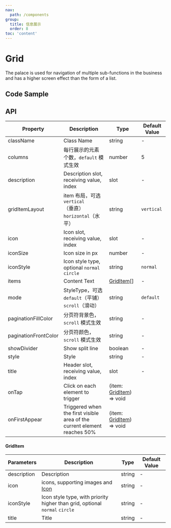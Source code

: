 ```yaml
---
nav:
  path: /components
group:
  title: 信息展示
  order: 8
toc: 'content'
---
```


# Grid

<!-- <code src="../../docs/components/compatibility.tsx" inline="true"></code> -->

The palace is used for navigation of multiple sub-functions in the business and has a higher screen effect than the form of a list.

## Code Sample

<code src='../../demo/pages/Grid/index'></code>

## API

| Property               | Description            | Type                       | Default Value      |
| ------------------|----------------|----------------------------|------------|
| className         | Class Name           | string                     | -          |
| columns           | 每行展示的元素个数，`default` 模式生效 | number | 5          |
| description       | Description slot, receiving value, index | slot                     | -          |
| gridItemLayout    | item 布局，可选 `vertical`（垂直）`horizontal`（水平） | string | `vertical` |
| icon              | Icon slot, receiving value, index | slot                     | -          |
| iconSize          | Icon size in px | number                   | -          |
| iconStyle         | Icon style type, optional `normal` `circle` | string | `normal`   |
| items             | Content Text       | [GridItem](#griditem)[]    | -          |
| mode              | StyleType，可选 `default`（平铺）`scroll`（滑动）| string | `default`  |
| paginationFillColor | 分页符背景色，`scroll` 模式生效 | string               | -          |
| paginationFrontColor | 分页符颜色，`scroll` 模式生效 | string               | -          |
| showDivider       | Show split line | boolean                    | -          |
| style             | Style           | string                     | -          |
| title             | Header slot, receiving value, index | slot                     | -          |
| onTap             | Click on each element to trigger | (item: [GridItem](#griditem)) => void |           |
| onFirstAppear     | Triggered when the first visible area of the current element reaches 50% | (item: [GridItem](#griditem)) => void |          |

#### GridItem

| Parameters         | Description       | Type     | Default Value   |
| ------------|------------|----------|---------|
| description | Description       | string   | -       |
| icon        | icons, supporting images and [Icon](./Icon) | string | -       |
| iconStyle   | Icon style type, with priority higher than grid, optional `normal` `circle` | string | -       |
| title       | Title       | string   | -       |
